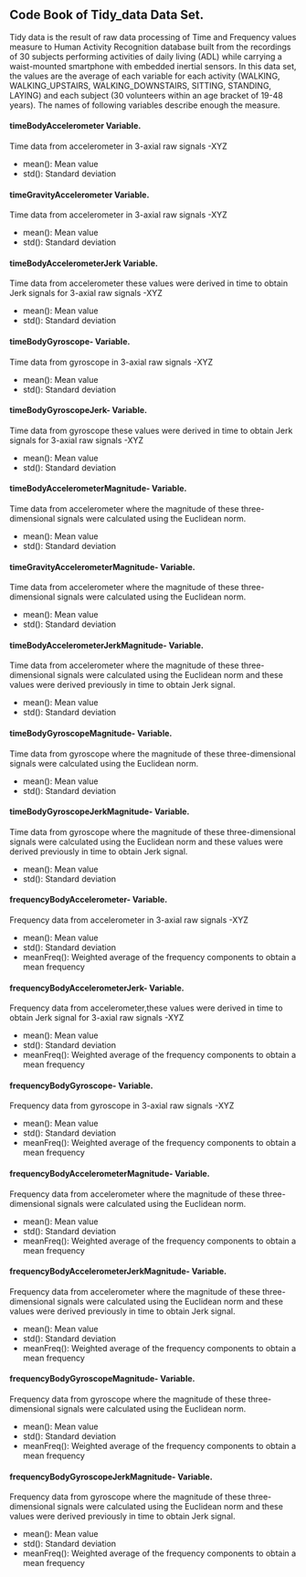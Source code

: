 ## Code Book of Tidy_data Data Set.

Tidy data is the result of raw data processing of Time and Frequency values measure to Human Activity Recognition database built from the recordings of 
30 subjects performing activities of daily living (ADL) while carrying a waist-mounted smartphone with embedded inertial sensors.
In this data set, the values are the average of each variable for each activity  (WALKING, WALKING_UPSTAIRS, WALKING_DOWNSTAIRS, SITTING, STANDING, LAYING) and each subject
(30 volunteers within an age bracket of 19-48 years). The names of following variables describe enough the measure.

#### timeBodyAccelerometer Variable.
Time data from accelerometer in 3-axial raw signals -XYZ
   * mean(): Mean value
   * std(): Standard deviation
  
#### timeGravityAccelerometer Variable.
Time data from accelerometer in 3-axial raw signals -XYZ
   * mean(): Mean value
   * std(): Standard deviation
   
#### timeBodyAccelerometerJerk Variable.
Time data from accelerometer these values were derived in time to obtain Jerk signals for 3-axial raw signals -XYZ
   * mean(): Mean value
   * std(): Standard deviation   
   
#### timeBodyGyroscope- Variable.
Time data from gyroscope in 3-axial raw signals -XYZ
   * mean(): Mean value
   * std(): Standard deviation   

#### timeBodyGyroscopeJerk- Variable.
Time data from gyroscope these values were derived in time to obtain Jerk signals for 3-axial raw signals -XYZ
   * mean(): Mean value
   * std(): Standard deviation      
   
#### timeBodyAccelerometerMagnitude- Variable.
Time data from accelerometer where the magnitude of these three-dimensional signals were calculated using the Euclidean norm.
   * mean(): Mean value
   * std(): Standard deviation   
   
#### timeGravityAccelerometerMagnitude- Variable.
Time data from accelerometer where the magnitude of these three-dimensional signals were calculated using the Euclidean norm.
   * mean(): Mean value
   * std(): Standard deviation   
   
#### timeBodyAccelerometerJerkMagnitude- Variable.
Time data from accelerometer where the magnitude of these three-dimensional signals were calculated using the Euclidean norm and these values were derived previously in time to obtain Jerk signal.
   * mean(): Mean value
   * std(): Standard deviation   
   
#### timeBodyGyroscopeMagnitude- Variable.
Time data from gyroscope where the magnitude of these three-dimensional signals were calculated using the Euclidean norm.
   * mean(): Mean value
   * std(): Standard deviation    

#### timeBodyGyroscopeJerkMagnitude- Variable.
Time data from gyroscope where the magnitude of these three-dimensional signals were calculated using the Euclidean norm and these values were derived previously in time to obtain Jerk signal.
   * mean(): Mean value
   * std(): Standard deviation    

#### frequencyBodyAccelerometer- Variable.
Frequency data from accelerometer in 3-axial raw signals -XYZ
   * mean(): Mean value
   * std(): Standard deviation
   * meanFreq(): Weighted average of the frequency components to obtain a mean frequency
   
#### frequencyBodyAccelerometerJerk- Variable.
Frequency data from accelerometer,these values were derived in time to obtain Jerk signal for 3-axial raw signals -XYZ
   * mean(): Mean value
   * std(): Standard deviation
   * meanFreq(): Weighted average of the frequency components to obtain a mean frequency
   
#### frequencyBodyGyroscope- Variable.
Frequency data from gyroscope in 3-axial raw signals -XYZ
   * mean(): Mean value
   * std(): Standard deviation
   * meanFreq(): Weighted average of the frequency components to obtain a mean frequency
  
#### frequencyBodyAccelerometerMagnitude- Variable.
Frequency data from accelerometer where the magnitude of these three-dimensional signals were calculated using the Euclidean norm.
   * mean(): Mean value
   * std(): Standard deviation    
   * meanFreq(): Weighted average of the frequency components to obtain a mean frequency
   
#### frequencyBodyAccelerometerJerkMagnitude- Variable.
Frequency data from accelerometer where the magnitude of these three-dimensional signals were calculated using the Euclidean norm and these values were derived previously in time to obtain Jerk signal.
   * mean(): Mean value
   * std(): Standard deviation   
   * meanFreq(): Weighted average of the frequency components to obtain a mean frequency  
 
#### frequencyBodyGyroscopeMagnitude- Variable.
Frequency data from gyroscope where the magnitude of these three-dimensional signals were calculated using the Euclidean norm.
   * mean(): Mean value
   * std(): Standard deviation    
   * meanFreq(): Weighted average of the frequency components to obtain a mean frequency
   
#### frequencyBodyGyroscopeJerkMagnitude- Variable.
Frequency data from gyroscope where the magnitude of these three-dimensional signals were calculated using the Euclidean norm and these values were derived previously in time to obtain Jerk signal.
   * mean(): Mean value
   * std(): Standard deviation   
   * meanFreq(): Weighted average of the frequency components to obtain a mean frequency  

   

